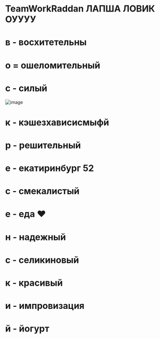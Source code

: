 
# TeamWorkRaddan ЛАПША ЛОВИК ОУУУУ
# в - восхитетельны 
# о = ошеломительный
# с - силый 
![image](https://github.com/user-attachments/assets/90a2ff29-6e01-4984-97e2-cd913778ec40)
# к - кэшезхависисмыфй 
# р - решительный 
# е - екатиринбург 52 
# с - смекалистый 
# е - еда ❤️ 
# н - надежный 
# с - селикиновый 
# к - красивый
# и - импровизация 
# й  - йогурт
